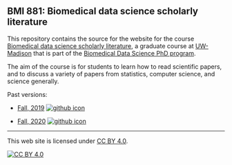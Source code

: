 ## BMI 881: Biomedical data science scholarly literature

This repository contains the source for the website for the course
[Biomedical data science scholarly
literature](https://kbroman.org/BMI881), a graduate course at
[UW-Madison](https://wisc.edu) that is part of the [Biomedical Data Science PhD program](https://bit.ly/MadBDS).

The aim of the course is for students to learn how to read scientific
papers, and to discuss a variety of papers from statistics,
computer science, and science generally.

Past versions:

- [Fall, 2019](https://kbroman.org/BMI881_fall2019/)
  [![github icon](https://kbroman.org/icons16/github-icon.png)](https://github.com/kbroman/BMI881_fall2019/)

- [Fall, 2020](https://kbroman.org/BMI881_fall2020/)
  [![github icon](https://kbroman.org/icons16/github-icon.png)](https://github.com/kbroman/BMI881_fall2020/)

---

This web site is licensed under
[CC BY 4.0](https://creativecommons.org/licenses/by/4.0/).

[![CC BY 4.0](https://licensebuttons.net/l/by/4.0/88x31.png)](https://creativecommons.org/licenses/by/4.0/)
